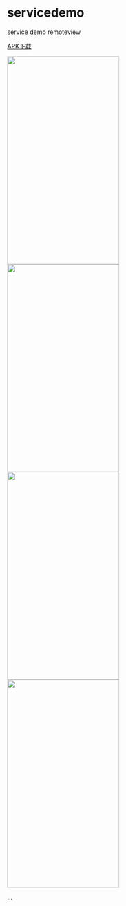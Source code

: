 # servicedemo
service demo remoteview
  
<a href="https://github.com/sanlisanlisanli/servicedemo/tree/master/app/release">APK下载</a>   
  
  
<img src="https://github.com/sanlisanlisanli/servicedemo/blob/master/imgs/01.jpg" width="260" height="480"/>   
  
  
<img src="https://github.com/sanlisanlisanli/servicedemo/blob/master/imgs/02.jpg" width="260" height="480"/>  
  
  
<img src="https://github.com/sanlisanlisanli/servicedemo/blob/master/imgs/03.jpg" width="260" height="480"/>  
  
  
<img src="https://github.com/sanlisanlisanli/servicedemo/blob/master/imgs/04.jpg" width="260" height="480"/>   
  
  
...
